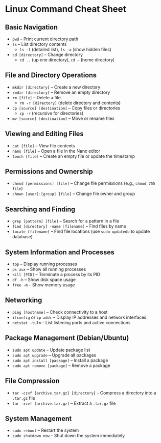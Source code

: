 # Linux Command Cheat Sheet

## Basic Navigation
- `pwd` – Print current directory path
- `ls` – List directory contents
  - `ls -l` (detailed list), `ls -a` (show hidden files)
- `cd [directory]` – Change directory
  - `cd ..` (up one directory), `cd ~` (home directory)

## File and Directory Operations
- `mkdir [directory]` – Create a new directory
- `rmdir [directory]` – Remove an empty directory
- `rm [file]` – Delete a file
  - `rm -r [directory]` (delete directory and contents)
- `cp [source] [destination]` – Copy files or directories
  - `cp -r` (recursive for directories)
- `mv [source] [destination]` – Move or rename files

## Viewing and Editing Files
- `cat [file]` – View file contents
- `nano [file]` – Open a file in the Nano editor
- `touch [file]` – Create an empty file or update the timestamp

## Permissions and Ownership
- `chmod [permissions] [file]` – Change file permissions (e.g., `chmod 755 file`)
- `chown [user]:[group] [file]` – Change file owner and group

## Searching and Finding
- `grep [pattern] [file]` – Search for a pattern in a file
- `find [directory] -name [filename]` – Find files by name
- `locate [filename]` – Find file locations (use `sudo updatedb` to update database)

## System Information and Processes
- `top` – Display running processes
- `ps aux` – Show all running processes
- `kill [PID]` – Terminate a process by its PID
- `df -h` – Show disk space usage
- `free -m` – Show memory usage

## Networking
- `ping [hostname]` – Check connectivity to a host
- `ifconfig` or `ip addr` – Display IP addresses and network interfaces
- `netstat -tuln` – List listening ports and active connections

## Package Management (Debian/Ubuntu)
- `sudo apt update` – Update package list
- `sudo apt upgrade` – Upgrade all packages
- `sudo apt install [package]` – Install a package
- `sudo apt remove [package]` – Remove a package

## File Compression
- `tar -czvf [archive.tar.gz] [directory]` – Compress a directory into a `.tar.gz` file
- `tar -xzvf [archive.tar.gz]` – Extract a `.tar.gz` file

## System Management
- `sudo reboot` – Restart the system
- `sudo shutdown now` – Shut down the system immediately
